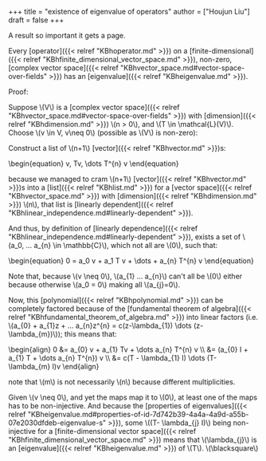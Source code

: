 +++
title = "existence of eigenvalue of operators"
author = ["Houjun Liu"]
draft = false
+++

A result so important it gets a page.

Every [operator]({{< relref "KBhoperator.md" >}}) on a [finite-dimensional]({{< relref "KBhfinite_dimensional_vector_space.md" >}}), non-zero, [complex vector space]({{< relref "KBhvector_space.md#vector-space-over-fields" >}}) has an [eigenvalue]({{< relref "KBheigenvalue.md" >}}).

Proof:

Suppose \\(V\\) is a [complex vector space]({{< relref "KBhvector_space.md#vector-space-over-fields" >}}) with [dimension]({{< relref "KBhdimension.md" >}}) \\(n > 0\\), and \\(T \in \mathcal{L}(V)\\). Choose \\(v \in V, v\neq 0\\) (possible as \\(V\\) is non-zero):

Construct a list of \\(n+1\\) [vector]({{< relref "KBhvector.md" >}})s:

\begin{equation}
v, Tv, \dots T^{n} v
\end{equation}

because we managed to cram \\(n+1\\) [vector]({{< relref "KBhvector.md" >}})s into a [list]({{< relref "KBhlist.md" >}}) for a [vector space]({{< relref "KBhvector_space.md" >}}) with [dimension]({{< relref "KBhdimension.md" >}}) \\(n\\), that list is [linearly dependent]({{< relref "KBhlinear_independence.md#linearly-dependent" >}}).

And thus, by definition of [linearly dependence]({{< relref "KBhlinear_independence.md#linearly-dependent" >}}), exists a set of \\(a\_0, ... a\_{n} \in \mathbb{C}\\), which not all are \\(0\\), such that:

\begin{equation}
0 = a\_0 v + a\_1 T v + \dots + a\_{n} T^{n} v
\end{equation}

Note that, because \\(v \neq 0\\), \\(a\_{1} ... a\_{n}\\) can't all be \\(0\\) either because otherwise \\(a\_0 = 0\\) making all \\(a\_{j}=0\\).

Now, this [polynomial]({{< relref "KBhpolynomial.md" >}}) can be completely factored because of the [fundamental theorem of algebra]({{< relref "KBhfundamental_theorem_of_algebra.md" >}}) into linear factors (i.e. \\(a\_{0} + a\_{1}z + ... a\_{n}z^{n} = c(z-\lambda\_{1}) \dots (z- \lambda\_{m})\\)); this means that:

\begin{align}
0 &= a\_{0} v + a\_{1} Tv + \dots a\_{n} T^{n} v \\\\
&= (a\_{0} I + a\_{1} T + \dots a\_{n} T^{n}) v \\\\
&= c(T - \lambda\_{1} I) \dots (T- \lambda\_{m} I)v
\end{align}

note that \\(m\\) is not necessarily \\(n\\) because different multiplicities.

Given \\(v \neq 0\\), and yet the maps map it to \\(0\\), at least one of the maps has to be non-injective. And because the [properties of eigenvalues]({{< relref "KBheigenvalue.md#properties-of-id-7d742b39-4a4a-4a9d-a55b-07e2030dfdeb-eigenvalue-s" >}}), some \\((T- \lambda\_{j} I)\\) being non-injective for a [finite-dimensional vector space]({{< relref "KBhfinite_dimensional_vector_space.md" >}}) means that \\(\lambda\_{j}\\) is an [eigenvalue]({{< relref "KBheigenvalue.md" >}}) of \\(T\\). \\(\blacksquare\\)
